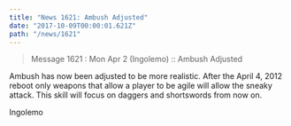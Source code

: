 ```yaml
---
title: "News 1621: Ambush Adjusted"
date: "2017-10-09T00:00:01.621Z"
path: "/news/1621"
---
```


> Message 1621 : Mon Apr  2 (Ingolemo)   :: Ambush Adjusted

Ambush has now been adjusted to be more realistic. After the April 4, 2012
reboot only weapons that allow a player to be agile will allow the sneaky
attack. This skill will focus on daggers and shortswords from now on.

Ingolemo